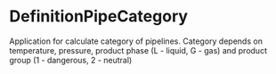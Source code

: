 # DefinitionPipeCategory
Application for calculate category of pipelines. 
Category depends on temperature, pressure, product phase (L - liquid, G - gas) and product group (1 - dangerous, 2 - neutral)
